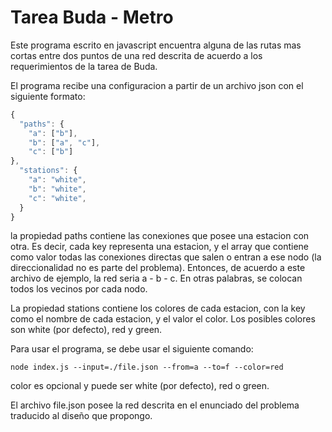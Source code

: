 # Tarea Buda - Metro

Este programa escrito en javascript encuentra alguna de las rutas mas cortas entre dos puntos de una red descrita de acuerdo a los requerimientos de la tarea de Buda.

El programa recibe una configuracion a partir de un archivo json con el siguiente formato:
````js
{
  "paths": {
    "a": ["b"],
    "b": ["a", "c"],
    "c": ["b"]
},
  "stations": {
    "a": "white",
    "b": "white",
    "c": "white",
  }
}

````
la propiedad paths contiene las conexiones que posee una estacion con otra. Es decir, cada key representa una estacion, y el array que contiene como valor todas las conexiones directas que salen o entran a ese nodo (la direccionalidad no es parte del problema).
Entonces, de acuerdo a este archivo de ejemplo, la red seria a - b - c. En otras palabras, se colocan todos los vecinos por cada nodo.

La propiedad stations contiene los colores de cada estacion, con la key como el nombre de cada estacion, y el valor el color. Los posibles colores son white (por defecto), red y green.

Para usar el programa, se debe usar el siguiente comando: 
```
node index.js --input=./file.json --from=a --to=f --color=red
```
color es opcional y puede ser white (por defecto), red o green.

El archivo file.json posee la red descrita en el enunciado del problema traducido al diseño que propongo.